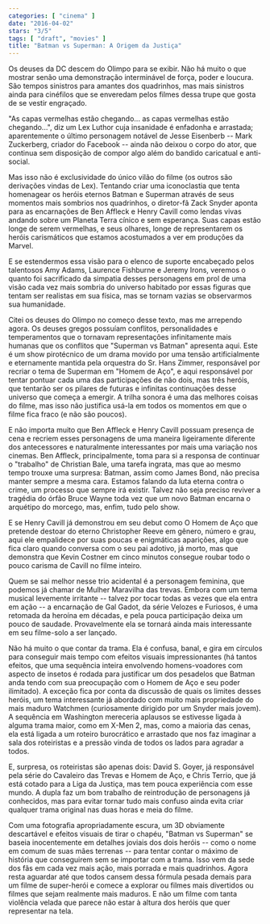 ```yaml
---
categories: [ "cinema" ]
date: "2016-04-02"
stars: "3/5"
tags: [ "draft", "movies" ]
title: "Batman vs Superman: A Origem da Justiça"
---
```

Os deuses da DC descem do Olimpo para se exibir. Não há muito o que
mostrar senão uma demonstração interminável de força, poder e
loucura. São tempos sinistros para amantes dos quadrinhos, mas mais
sinistros ainda para cinéfilos que se enveredam pelos filmes dessa
trupe que gosta de se vestir engraçado.

"As capas vermelhas estão chegando... as capas vermelhas estão
chegando...", diz um Lex Luthor cuja insanidade é enfadonha e arrastada;
aparentemente o último personagem notável de Jesse Eisenberb -- Mark
Zuckerberg, criador do Facebook -- ainda não deixou o corpo do ator,
que continua sem disposição de compor algo além do bandido caricatual
e anti-social.

Mas isso não é exclusividade do único vilão do filme (os outros são
derivações vindas de Lex). Tentando criar uma iconoclastia que tenta
homenagear os heróis eternos Batman e Superman através de seus momentos
mais sombrios nos quadrinhos, o diretor-fã Zack Snyder aponta para as
encarnações de Ben Affleck e Henry Cavill como lendas vivas andando
sobre um Planeta Terra cínico e sem esperança. Suas capas estão longe
de serem vermelhas, e seus olhares, longe de representarem os heróis
carismáticos que estamos acostumados a ver em produções da Marvel.

E se estendermos essa visão para o elenco de suporte encabeçado
pelos talentosos Amy Adams, Laurence Fishburne e Jeremy Irons, veremos
o quanto foi sacrificado da simpatia desses personagens em prol de uma
visão cada vez mais sombria do universo habitado por essas figuras que
tentam ser realistas em sua física, mas se tornam vazias se observarmos
sua humanidade.

Citei os deuses do Olimpo no começo desse texto, mas me arrependo
agora. Os deuses gregos possuíam conflitos, personalidades e
temperamentos que o tornavam representações infinitamente mais humanas
que os conflitos que "Superman vs Batman" apresenta aqui. Este é um
show pirotécnico de um drama movido por uma tensão artificialmente
e eternamente mantida pela orquestra do Sr. Hans Zimmer, responsável
por recriar o tema de Superman em "Homem de Aço", e aqui responsável
por tentar pontuar cada uma das participações de não dois, mas
três heróis, que tentarão ser os pilares de futuras e infinitas
continuações desse universo que começa a emergir. A trilha sonora
é uma das melhores coisas do filme, mas isso não justifica usá-la em
todos os momentos em que o filme fica fraco (e não são poucos).

E não importa muito que Ben Affleck e Henry Cavill possuam presença de
cena e recriem esses personagens de uma maneira ligeiramente diferente
dos antecessores e naturalmente interessantes por mais uma variação
nos cinemas. Ben Affleck, principalmente, toma para si a responsa de
continuar o "trabalho" de Christian Bale, uma tarefa ingrata, mas que
ao mesmo tempo trouxe uma surpresa: Batman, assim como James Bond, não
precisa manter sempre a mesma cara. Estamos falando da luta eterna contra
o crime, um processo que sempre irá existir. Talvez não seja preciso
reviver a tragédia do órfão Bruce Wayne toda vez que um novo Batman
encarna o arquétipo do morcego, mas, enfim, tudo pelo show.

E se Henry Cavill já demonstrou em seu debut como O Homem de Aço
que pretende destoar do eterno Christopher Reeve em gênero, número e
grau, aqui ele empalidece por suas poucas e enigmáticas aparições,
algo que fica claro quando conversa com o seu pai adotivo, já morto,
mas que demonstra que Kevin Costner em cinco minutos consegue roubar
todo o pouco carisma de Cavill no filme inteiro.

Quem se sai melhor nesse trio acidental é a personagem feminina,
que podemos já chamar de Mulher Maravilha das trevas. Embora com um
tema musical levemente irritante -- talvez por tocar todas as vezes que
ela entra em ação -- a encarnação de Gal Gadot, da série Velozes
e Furiosos, é uma retomada da heroína em décadas, e pela pouca
participação deixa um pouco de saudade. Provavelmente ela se tornará
ainda mais interessante em seu filme-solo a ser lançado.

Não há muito o que contar da trama. Ela é confusa, banal, e gira em
círculos para conseguir mais tempo com efeitos visuais impressionantes
(há tantos efeitos, que uma sequência inteira envolvendo homens-voadores
com aspecto de insetos é rodada para justificar um dos pesadelos
que Batman anda tendo com sua preocupação com o Homem de Aço e seu
poder ilimitado). A exceção fica por conta da discussão de quais os
limites desses heróis, um tema interessante já abordado com muito mais
propriedade do mais maduro Watchmen (curiosamente dirigido por um Snyder
mais jovem). A sequência em Washington mereceria aplausos se estivesse
ligada à alguma trama maior, como em X-Men 2, mas, como a maioria das
cenas, ela está ligada a um roteiro burocrático e arrastado que nos
faz imaginar a sala dos roteiristas e a pressão vinda de todos os lados
para agradar a todos.

E, surpresa, os roteiristas são apenas dois: David S. Goyer, já
responsável pela série do Cavaleiro das Trevas e Homem de Aço, e
Chris Terrio, que já está cotado para a Liga da Justiça, mas tem pouca
experiência com esse mundo. A dupla faz um bom trabalho de reintrodução
de personagens já conhecidos, mas para evitar tornar tudo mais confuso
ainda evita criar qualquer trama original nas duas horas e meia do filme.

Com uma fotografia apropriadamente escura, um 3D obviamente descartável
e efeitos visuais de tirar o chapéu, "Batman vs Superman" se baseia
inocentemente em detalhes joviais dos dois heróis -- como o nome em comum
de suas mães terrenas -- para tentar contar o máximo de história que
conseguirem sem se importar com a trama. Isso vem da sede dos fãs em cada
vez mais ação, mais porrada e mais quadrinhos. Agora resta aguardar
até que todos cansem dessa fórmula pesada demais para um filme de
super-herói e comece a explorar ou filmes mais divertidos ou filmes que
sejam realmente mais maduros. E não um filme com tanta violência velada
que parece não estar à altura dos heróis que quer representar na tela.
